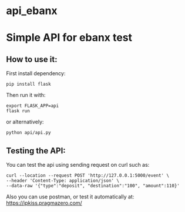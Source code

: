 # api_ebanx
Simple API for ebanx test
=========================

How to use it:
--------------

First install dependency:
```
pip install flask
```

Then run it with:
```
export FLASK_APP=api
flask run
```

or alternatively:
```
python api/api.py
```

Testing the API:
----------------
You can test the api using sending request on curl such as:

```
curl --location --request POST 'http://127.0.0.1:5000/event' \
--header 'Content-Type: application/json' \
--data-raw '{"type":"deposit", "destination":"100", "amount":110}'
```

Also you can use postman, or test it automatically at:  
https://ipkiss.pragmazero.com/
